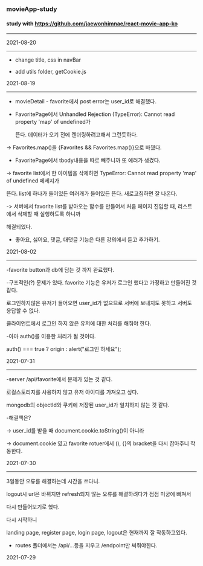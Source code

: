 ### movieApp-study


#### study with https://github.com/jaewonhimnae/react-movie-app-ko


***





2021-08-20


***


- change title, css in navBar 


- add utils folder, getCookie.js


2021-08-19


***


- movieDetail - favorite에서 post error는 user_id로 해결했다.


- FavoritePage에서 Unhandled Rejection (TypeError): Cannot read property 'map' of undefined가


   뜬다. 데이터가 오기 전에 렌더링하려고해서 그런듯하다.


-> Favorites.map()을 {Favorites && Favorites.map()}으로 바꿨다. 


- FavoritePage에서 tbody내용을 따로 빼주니까 또 에러가 생겼다.


-> favorite list에서 한 아이템을 삭제하면 TypeError: Cannot read property 'map' of undefined 메세지가


   뜬다. list에 하나가 들어있든 여러개가 들어있든 뜬다. 새로고침하면 잘 나온다.


-> 서버에서 favorite list를 받아오는 함수를 만들어서 처음 페이지 진입할 때, 리스트에서 삭제할 때 실행하도록 하니까


   해결되었다.


- 좋아요, 싫어요, 댓글, 대댓글 기능은 다른 강의에서 듣고 추가하기.


2021-08-02


***


-favorite button과 db에 담는 것 까지 완료했다.


-구조적인(?) 문제가 있다. favorite 기능은 유저가 로그인 했다고 가정하고 만들어진 것 같다.


로그인하지않은 유저가 들어오면 user_id가 없으므로 서버에 보내지도 못하고 서버도 응답할 수 없다.


클라이언트에서 로그인 하지 않은 유저에 대한 처리를 해줘야 한다.


-아마 auth()를 이용한 처리가 될 것이다.


auth() === true ? origin : alert("로그인 하세요");


2021-07-31


***


-server /api/favorite에서 문제가 있는 것 같다.


로컬스토리지를 사용하지 않고 유저 아이디를 가져오고 싶다.


mongodb의 objectId와 쿠키에 저장된 user_id가 일치하지 않는 것 같다.


-해결책은? 


-> user_id를 받을 때 document.cookie.toString()이 아니라


-> document.cookie 였고 favorite rotuer에서 (), {}의 bracket을 다시 잡아주니 작동한다.


2021-07-30


* * *


3일동안 오류를 해결하는데 시간을 쓰다니.


logout시 url은 바뀌지만 refresh되지 않는 오류를 해결하려다가 점점 미궁에 빠져서


다시 만들어보기로 했다.


다시 시작하니


landing page, register page, login page, logout은 현재까지 잘 작동하고있다.


- routes 폴더에서는 /api/...등을 지우고 /endpoint만 써줘야한다.


2021-07-29